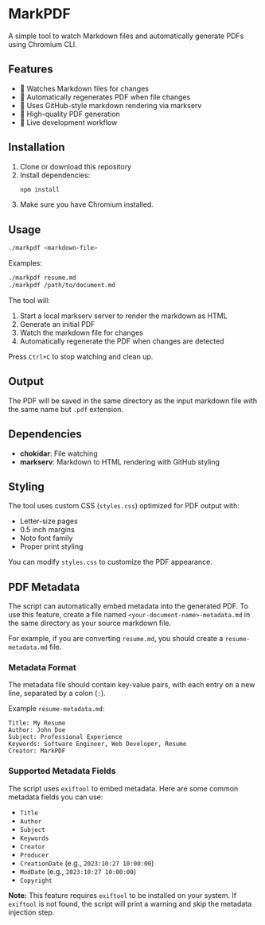 # MarkPDF

A simple tool to watch Markdown files and automatically generate PDFs using Chromium CLI.

## Features

- 📝 Watches Markdown files for changes
- 🔄 Automatically regenerates PDF when file changes
- 🎨 Uses GitHub-style markdown rendering via markserv
- 📄 High-quality PDF generation
- 🚀 Live development workflow

## Installation

1.  Clone or download this repository
2.  Install dependencies:
    ```bash
    npm install
    ```
3.  Make sure you have Chromium installed.

## Usage

```bash
./markpdf <markdown-file>
```

Examples:
```bash
./markpdf resume.md
./markpdf /path/to/document.md
```

The tool will:
1.  Start a local markserv server to render the markdown as HTML
2.  Generate an initial PDF
3.  Watch the markdown file for changes
4.  Automatically regenerate the PDF when changes are detected

Press `Ctrl+C` to stop watching and clean up.

## Output

The PDF will be saved in the same directory as the input markdown file with the same name but `.pdf` extension.

## Dependencies

- **chokidar**: File watching
- **markserv**: Markdown to HTML rendering with GitHub styling

## Styling

The tool uses custom CSS (`styles.css`) optimized for PDF output with:
- Letter-size pages
- 0.5 inch margins
- Noto font family
- Proper print styling

You can modify `styles.css` to customize the PDF appearance.

## PDF Metadata

The script can automatically embed metadata into the generated PDF. To use this feature, create a file named `<your-document-name>-metadata.md` in the same directory as your source markdown file.

For example, if you are converting `resume.md`, you should create a `resume-metadata.md` file.

### Metadata Format

The metadata file should contain key-value pairs, with each entry on a new line, separated by a colon (`:`).

Example `resume-metadata.md`:
```
Title: My Resume
Author: John Doe
Subject: Professional Experience
Keywords: Software Engineer, Web Developer, Resume
Creator: MarkPDF
```

### Supported Metadata Fields

The script uses `exiftool` to embed metadata. Here are some common metadata fields you can use:

- `Title`
- `Author`
- `Subject`
- `Keywords`
- `Creator`
- `Producer`
- `CreationDate` (e.g., `2023:10:27 10:00:00`)
- `ModDate` (e.g., `2023:10:27 10:00:00`)
- `Copyright`

**Note:** This feature requires `exiftool` to be installed on your system. If `exiftool` is not found, the script will print a warning and skip the metadata injection step.
